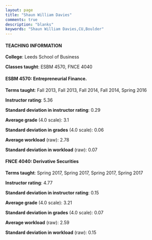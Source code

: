 ```yaml
---
layout: page
title: "Shaun William Davies" 
comments: true
description: "blanks"
keywords: "Shaun William Davies,CU,Boulder"
---
```

<head>
<script src="https://ajax.googleapis.com/ajax/libs/jquery/2.1.3/jquery.min.js"></script>
<script src="https://dl.dropboxusercontent.com/s/pc42nxpaw1ea4o9/highcharts.js?dl=0"></script>
<!-- <script src="../assets/js/highcharts.js"></script> -->
<style type="text/css">@font-face {
	font-family: "Bebas Neue";
	src: url(https://www.filehosting.org/file/details/544349/BebasNeue Regular.otf) format("opentype");
	}
	h1.Bebas { 
		font-family: "Bebas Neue", Verdana, Tahoma;
	}
</style>
</head>
	   
#### TEACHING INFORMATION

**College**: Leeds School of Business

**Classes taught**: ESBM 4570, FNCE 4040

#### ESBM 4570: Entrepreneurial Finance.

**Terms taught**: Fall 2013, Fall 2013, Fall 2014, Fall 2014, Spring 2016

**Instructor rating**: 5.36

**Standard deviation in instructor rating**: 0.29

**Average grade** (4.0 scale): 3.1

**Standard deviation in grades** (4.0 scale): 0.06

**Average workload** (raw): 2.78

**Standard deviation in workload** (raw): 0.07

#### FNCE 4040: Derivative Securities

**Terms taught**: Spring 2017, Spring 2017, Spring 2017, Spring 2017

**Instructor rating**: 4.77

**Standard deviation in instructor rating**: 0.15

**Average grade** (4.0 scale): 3.21

**Standard deviation in grades** (4.0 scale): 0.07

**Average workload** (raw): 2.59

**Standard deviation in workload** (raw): 0.15


